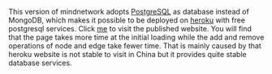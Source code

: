 This version of mindnetwork adopts [PostgreSQL] as database instead of MongoDB, which makes it possible to be deployed on [heroku] with free postgresql services. Click [me](http://mindnetwork.heroku.com) to visit the published website. You will find that the page takes more time at the initial loading while the add and remove operations of node and edge take fewer time. That is mainly caused by that heroku website is not stable to visit in China but it provides quite stable database services.

[PostgreSQL]:http://www.postgresql.org
[heroku]:https://www.heroku.com